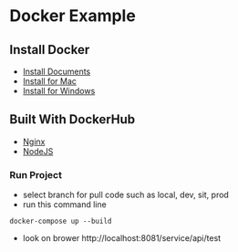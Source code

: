 # Docker Example

## Install Docker

* [Install Documents](https://docs.docker.com/install/)
* [Install for Mac](https://docs.docker.com/docker-for-mac/install/)
* [Install for Windows](https://docs.docker.com/docker-for-windows/install/)

## Built With DockerHub

* [Nginx](https://hub.docker.com/_/nginx)
* [NodeJS](https://hub.docker.com/_/node)

### Run Project

* select branch for pull code such as local, dev, sit, prod
* run this command line

```
docker-compose up --build
```

* look on brower http://localhost:8081/service/api/test